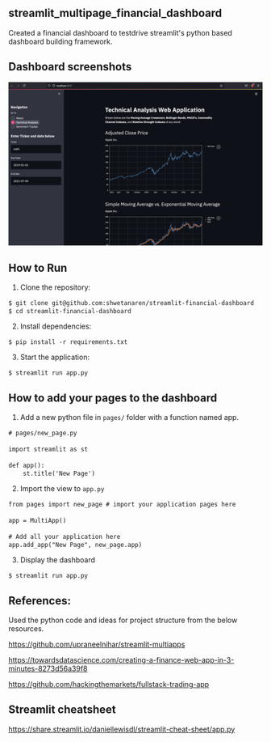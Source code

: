 ## streamlit_multipage_financial_dashboard  

Created a financial dashboard to testdrive streamlit's python based dashboard building framework.

## Dashboard screenshots

![Financial dashboard built with streamlit](./dash_preview.png?raw=true "Preview of the built dashboard")


## How to Run

1. Clone the repository:
```
$ git clone git@github.com:shwetanaren/streamlit-financial-dashboard
$ cd streamlit-financial-dashboard
```
2. Install dependencies:
```
$ pip install -r requirements.txt
```
3. Start the application:
```
$ streamlit run app.py
```

## How to add your pages to the dashboard

1. Add a new python file in `pages/` folder with a function named app.

```
# pages/new_page.py

import streamlit as st

def app():
    st.title('New Page')
```

2. Import the view to `app.py`

```
from pages import new_page # import your application pages here

app = MultiApp()

# Add all your application here
app.add_app("New Page", new_page.app)

```

3. Display the dashboard

```
$ streamlit run app.py

```

## References:

Used the python code and ideas for project structure from the below resources.

https://github.com/upraneelnihar/streamlit-multiapps

https://towardsdatascience.com/creating-a-finance-web-app-in-3-minutes-8273d56a39f8

https://github.com/hackingthemarkets/fullstack-trading-app

## Streamlit cheatsheet

https://share.streamlit.io/daniellewisdl/streamlit-cheat-sheet/app.py

